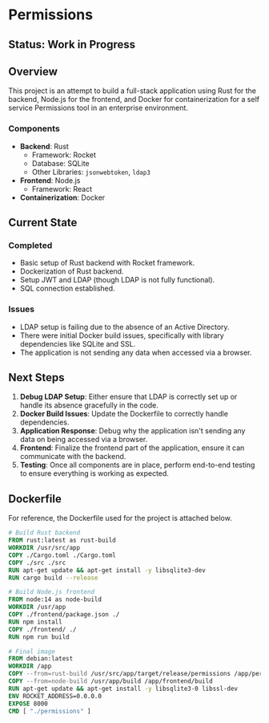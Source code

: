 # Permissions

## Status: Work in Progress

## Overview

This project is an attempt to build a full-stack application using Rust for the backend, Node.js for the frontend, and Docker for containerization for a self service Permissions tool in an enterprise environment. 

### Components

- **Backend**: Rust
    - Framework: Rocket
    - Database: SQLite
    - Other Libraries: `jsonwebtoken`, `ldap3`
- **Frontend**: Node.js
    - Framework: React
- **Containerization**: Docker

## Current State

### Completed

- Basic setup of Rust backend with Rocket framework.
- Dockerization of Rust backend.
- Setup JWT and LDAP (though LDAP is not fully functional).
- SQL connection established.

### Issues

- LDAP setup is failing due to the absence of an Active Directory.
- There were initial Docker build issues, specifically with library dependencies like SQLite and SSL.
- The application is not sending any data when accessed via a browser.

## Next Steps

1. **Debug LDAP Setup**: Either ensure that LDAP is correctly set up or handle its absence gracefully in the code.
2. **Docker Build Issues**: Update the Dockerfile to correctly handle dependencies.
3. **Application Response**: Debug why the application isn't sending any data on being accessed via a browser.
4. **Frontend**: Finalize the frontend part of the application, ensure it can communicate with the backend.
5. **Testing**: Once all components are in place, perform end-to-end testing to ensure everything is working as expected.

## Dockerfile

For reference, the Dockerfile used for the project is attached below.

```Dockerfile
# Build Rust backend
FROM rust:latest as rust-build
WORKDIR /usr/src/app
COPY ./Cargo.toml ./Cargo.toml
COPY ./src ./src
RUN apt-get update && apt-get install -y libsqlite3-dev
RUN cargo build --release

# Build Node.js frontend
FROM node:14 as node-build
WORKDIR /usr/app
COPY ./frontend/package.json ./
RUN npm install
COPY ./frontend/ ./
RUN npm run build

# Final image
FROM debian:latest
WORKDIR /app
COPY --from=rust-build /usr/src/app/target/release/permissions /app/permissions
COPY --from=node-build /usr/app/build /app/frontend/build
RUN apt-get update && apt-get install -y libsqlite3-0 libssl-dev
ENV ROCKET_ADDRESS=0.0.0.0
EXPOSE 8000
CMD [ "./permissions" ]
```
